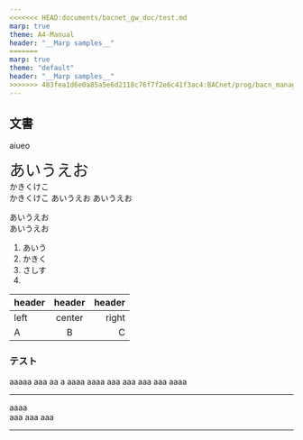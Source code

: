 ```yaml
---
<<<<<<< HEAD:documents/bacnet_gw_doc/test.md
marp: true
theme: A4-Manual
header: "__Marp samples__"
=======
marp: true 
theme: "default"
header: "__Marp samples__"   
>>>>>>> 483fea1d6e0a85a5e6d2118c76f7f2e6c41f3ac4:BACnet/prog/bacn_manager/design_doc/test.md
---
```


## 文書  
aiueo  

<div style="font-size: 2em">
あいうえお
</div>
かきくけこ 
<div class="size_16">
 かきくけこ
あいうえお あいうえお  

あいうえお  
あいうえお  
</div>

1. あいう
2. かきく
3. さしす
4. 

| header | header | header |
| :----- | :----: | -----: |
| left   | center |  right |
| A      |   B    |      C |

### テスト  

<div class="size_16">  
aaaaa  
aaa  
aa   
a  
aaaa  
aaaa
aaa
aaa
aaa  
aaa  
aaaa  
</div>  

---
aaaa  
aaa 
aaa 
aaa   
<!-- comment. 
aaaa   
aaaa  
aaaa  
aaaa  
aaaa  
aaaa  
aaaa  
aaaa  
aaaa  
aaaa  
aaaa  
aaaa  
aaa  
aaa  
aaa  
aaaa  
aaa  
aaa  
aaa  
aaaa  
aaa
aaa
aaa  
aaaa
aaa
aaa
aaa  
aaaa
aaa
aaa
aaa  
aaaa
aaa
aaa
aaa  
aaaa
aaa
aaa
aaa  
aaaa
aaa
aaa
aaa  
aaaa
aaa
aaa
aaa  
aaaa
aaa
aaa
aaa  
aaaa
aaa
aaa
aaa  
aaa  -->


---